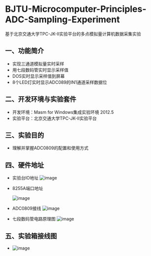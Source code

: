 # BJTU-Microcomputer-Principles-ADC-Sampling-Experiment
 基于北京交通大学TPC-JK-II实验平台的多点模拟量计算机数据采集实验

## 一、功能简介
- 实现三通道模拟量实时采样
- 用七段数码管实时显示采样值
- DOS实时显示采样值到屏幕
- 8个LED灯实时显示ADC089的IN1通道采样数据位

## 二、开发环境与实验套件
-  开发环境：Masm for Windows集成实验环境 2012.5
-  实验平台：北京交通大学TPC-JK-II实验平台

## 三、实验目的
- 理解并掌握ADC0809的配置和使用方式

## 四、硬件地址
- 实验台IO地址
  ![image](https://github.com/user-attachments/assets/b1eda35e-a01f-409b-8f49-89c7b46348cd)
  
- 8255A端口地址

   ![image](https://github.com/user-attachments/assets/e8c04f0e-f7c6-42cd-9990-e88b31a0a9ae)

- ADC0809接线
   ![image](https://github.com/user-attachments/assets/c9b83454-db80-4ac9-bb6b-97fb0f04fa7d)

- 七段数码管电路原理图
  ![image](https://github.com/user-attachments/assets/6bba9cb9-ed24-4c65-b1a6-93cdef1a71d8)

## 五、实验箱接线图
- ![image](https://github.com/user-attachments/assets/90bc296b-084e-4019-a752-650318ecee47)
